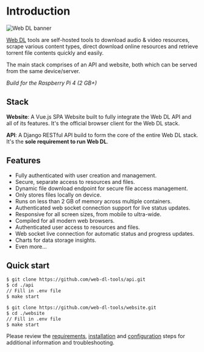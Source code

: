# Introduction

![Web DL banner](./assets/overview.png)

[Web DL](https://web-dl-tools.github.io) tools are self-hosted tools to download audio & video resources, scrape various content types, direct download online resources and retrieve torrent file contents quickly and easily.

The main stack comprises of an API and website, both which can be served from the same device/server.

_Build for the Raspberry Pi 4 (2 GB+)_

## Stack

**Website**:
A Vue.js SPA Website built to fully integrate the Web DL API and all of its features. 
It's the official browser client for the Web DL stack.

**API**:
A Django RESTful API build to form the core of the entire Web DL stack.
It's the **sole requirement to run Web DL**.


## Features

* Fully authenticated with user creation and management.
* Secure, separate access to resources and files.
* Dynamic file download endpoint for secure file access management.
* Only stores files locally on device.
* Runs on less than 2 GB of memory across multiple containers.
* Authenticated web socket connection support for live status updates.
* Responsive for all screen sizes, from mobile to ultra-wide.
* Compiled for all modern web browsers.
* Authenticated user access to resources and files.
* Web socket live connection for automatic status and progress updates.
* Charts for data storage insights.
* Even more...

## Quick start

```bash
$ git clone https://github.com/web-dl-tools/api.git
$ cd ./api
// Fill in .env file
$ make start
```

```bash
$ git clone https://github.com/web-dl-tools/website.git
$ cd ./website
// Fill in .env file
$ make start
```

Please review the [requirements](https://web-dl-tools.github.io/docs/#/requirements), [installation](https://web-dl-tools.github.io/docs/#/installation) and [configuration](https://web-dl-tools.github.io/docs/#/configuration) steps for additional information and troubleshooting.
